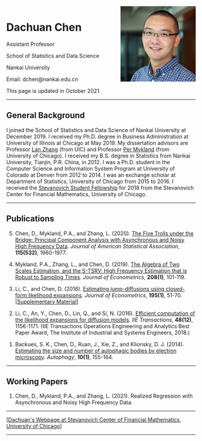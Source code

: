    <html>
   <body>
              <img src = "DachuanChen.jpg" alt = "Test Image" width = "200" height = "200" align="right"/>
      	      <h1>Dachuan Chen</h1>
      	      <p>Assistant Professor</p>
	      <p>School of Statistics and Data Science</p>
              <p>Nankai University</p>
              <p>Email: dchen@nankai.edu.cn</p>
              <p></p><p></p>
              <p>This page is updated in October 2021.</p>
   <hr>
   <h2>General Background</h2>
   I joined the School of Statistics and Data Science of Nankai University at December 2019. I received my Ph.D. degree in Business Administration at University of Illinois at Chicago at May 2019. My dissertation advisors are Professor <a href = "https://business.uic.edu/profiles/lan-zhang/" target = "_blank">Lan Zhang</a> (from UIC) and Professor <a href = "http://galton.uchicago.edu/~mykland/" target = "_blank">Per Mykland</a> (from University of Chicago). I received my B.S. degree in Statistics from Nankai University, Tianjin, P.R. China, in 2012. I was a Ph.D. student in the Computer Science and Information System Program at University of Colorado at Denver from 2012 to 2014. I was an exchange scholar at Department of Statistics, University of Chicago from 2015 to 2016. I received the <a href = "https://stevanovichcenter.uchicago.edu/stevanovich-fellowship-awardees/" target = "_blank">Stevanovich Student Fellowship</a> for 2018 from the Stevanovich Center for Financial Mathematics, University of Chicago.
   <hr>
              <h2>Publications</h2>
      	      <ol reversed>
		      <li><p>Chen, D., Mykland, P.A., and Zhang, L. (2020). <a href = "PCA_JASA.pdf" target = "_blank">The Five Trolls under the Bridge: Principal Component Analysis with Asynchronous and Noisy High Frequency Data</a>. <i>Journal of American Statistical Association</i>, <b>115(532)</b>, 1960-1977. </p></li>
                      <li><p>Mykland, P.A., Zhang, L., and Chen, D. (2019). <a href = "AlternativeTSRV_JoE_201901.pdf" target = "_blank">The Algebra of Two Scales Estimation, and the S-TSRV: High Frequency Estimation that is Robust to Sampling Times</a>. <i>Journal of Econometrics</i>, <b>208(1)</b>, 101-119. </p></li>
                      <li><p>Li, C., and Chen, D. (2016). <a href = "JDexpansion.pdf" target = "_blank">Estimating jump-diffusions using closed-form likelihood expansions</a>. <i>Journal of Econometrics</i>, <b>195(1)</b>, 51-70. [<a href = "https://papers.ssrn.com/sol3/papers.cfm?abstract_id=2807257" target = "_blank">Supplementary Material</a>] </p></li>
                      <li><p>Li, C., An, Y., Chen, D., Lin, Q., and Si, N. (2016). <a href = "https://doi.org/10.1080/0740817X.2016.1200201" target = "_blank">Efficient computation of the likelihood expansions for diffusion models</a>. <i>IIE Transactions</i>, <b>48(12)</b>, 1156-1171. (IIE Transactions Operations Engineering and Analytics Best Paper Award, The Institute of
Industrial and Systems Engineers, 2018.)</p></li>
                      <li><p>Backues, S. K., Chen, D., Ruan, J., Xie, Z., and Klionsky, D. J. (2014). <a href = "https://doi.org/10.4161/auto.26856" target = "_blank">Estimating the size and number of autophagic bodies by electron microscopy</a>. <i>Autophagy</i>, <b>10(1)</b>, 155-164.</p></li>
              </ol>            
   <hr>
              <h2>Working Papers</h2>
      	      <ol>
                      <li><p>Chen, D., Mykland, P.A., and Zhang, L. (2021). <a>Realized Regression with Asynchronous and Noisy High Frequency Data</a>.</p></li>
              </ol>        
   <hr>
               <p>[<a href = "https://stevanovichcenter.uchicago.edu/stevanovich-fellowship-awardees/dachuan-chen/" target = "_blank">Dachuan's Webpage at Stevanovich Center of Financial Mathematics, University of Chicago</a>]</p>        
   <hr>
</body>
</html>
